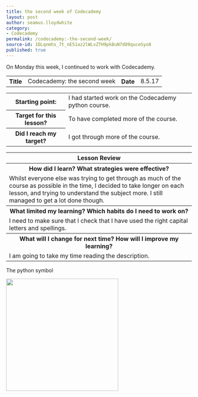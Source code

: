 ```yaml
---
title: the second week of Codecademy
layout: post
author: seamus.lloydwhite
category:
- Codecademy
permalink: /codecademy:-the-second-week/
source-id: 1DLqnmhs_7t_nE51az2lWLvZTH9pk8uN7d89quceSyo8
published: true
---
```

On Monday this week, I continued to work with Codecademy.

<table>
  <tr>
    <th>Title</th>
    <td>Codecademy: the second week</td>
    <th>Date</th>
    <td>8.5.17</td>
  </tr>
</table>


<table>
  <tr>
    <th>Starting point:</th>
    <td>I had started work on the Codecademy python course.</td>
  </tr>
  <tr>
    <th>Target for this lesson?</th>
    <td>To have completed more of the course.</td>
  </tr>
  <tr>
    <th>Did I reach my target? </th>
    <td>I got through more of the course.</td>
  </tr>
</table>


<table>
  <tr>
    <th>Lesson Review</th>
  </tr>
  <tr>
    <th>How did I learn? What strategies were effective? </th>
  </tr>
  <tr>
    <td>Whilst everyone else was trying to get through as much of the course as possible in the time, I decided to take longer on each lesson, and trying to understand the subject more. I still managed to get a lot done though.</td>
  </tr>
  <tr>
    <th>What limited my learning? Which habits do I need to work on? </th>
  </tr>
  <tr>
    <td>I need to make sure that I check that I have used the right capital letters and spellings.</td>
  </tr>
  <tr>
    <th>What will I change for next time? How will I improve my learning?</th>
  </tr>
  <tr>
    <td>I am going to take my time reading the description.</td>
  </tr>
</table>

<p> The python symbol </p>

<html>
<body>

<img src="https://image.freepik.com/free-icon/python-language_318-1898.jpg" style="width:304px;height:304px;">

</body>
</html>
